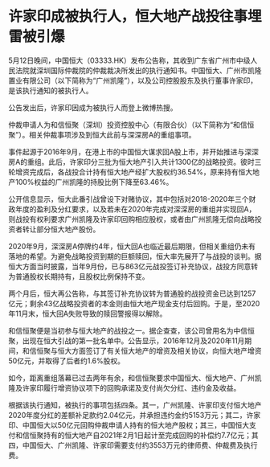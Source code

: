 # 许家印成被执行人，恒大地产战投往事埋雷被引爆

5月12日晚间，中国恒大（03333.HK）发布公告称，其收到广东省广州市中级人民法院就深圳国际仲裁院的仲裁裁决所发出的执行通知书。中国恒大、广州市凯隆置业有限公司（以下简称为“广州凯隆”），以及公司控股股东及执行董事许家印，是该执行通知的被执行人。

公告发出后，许家印因成为被执行人而登上微博热搜。

仲裁申请人为和信恒聚（深圳）投资控股中心（有限合伙）（以下简称为“和信恒聚”）。相关仲裁事项涉及到恒大此前与深深房A的重组事项。

事件起源于2016年9月，在港上市的中国恒大谋求回A股上市，并开始推进与深深房A的重组。此后，许家印分三批为恒大地产引入共计1300亿的战略投资。彼时三轮增资完成后，各战投合计持有恒大地产经扩大股权约36.54%，原来持有恒大地产100%权益的广州凯隆的持股比例下降至63.46%。

公开信息显示，恒大此番引战曾设下对赌协议，其中包括对2018-2020年三个财政年度的盈利及分红要求，以及若未在2020年完成对深深房的重组并实现回A，则战投有权利要求广州凯隆及许家印回购相应股权，或者由广州凯隆无偿向战略投资者转让部分恒大地产股份。

2020年9月，深深房A停牌约4年，恒大回A也临近最后期限，但相关重组仍未有落地的希望。为避免战略投资到期的巨额赎回，恒大率先展开了与战投的谈判。据恒大方面当时披露，当年9月份，已与863亿元战投签订补充协议，战投方同意转为普通股权长期持有，且股权比例保持不变。

两个月后，恒大再公告称，与其签订补充协议转为普通股的战投资金已达到1257亿元；剩余43亿战略投资者的本金则由恒大地产现金支付后回购。于是，至2020年11月末，恒大回A失败导致的赎回警报得以解除。

和信恒聚便是当初参与恒大地产的战投之一。据企查查，该公司曾用名为中信恒聚，出现在恒大引战的第一批名单中。公告显示，2016年12月及2020年11月期间，和信恒聚与恒大方面签订了有关恒大地产的增资及相关协议，向恒大地产增资50亿元，并取得了后者约1.6%股权。

如今，距离重组落幕已过去两年有余，和信恒聚要求中国恒大、恒大地产、广州凯隆及许家印履行增资协议项下的回购承诺及支付尚欠分红、违约金及收益。

根据该执行通知，被执行的事项包括四条。其一，广州凯隆、许家印支付恒大地产2020年度分红的差额补足款约2.04亿元，并承担违约金约5153万元；其二，许家印、中国恒大以50亿元回购仲裁申请人持有的恒大地产股权；其三，中国恒大支付和信恒聚持有的恒大地产自2021年2月1日起计至完成回购的补偿约7.7亿元；其四，中国恒大、广州凯隆、许家印需要支付约3553万元的律师费、仲裁费及执行费。

